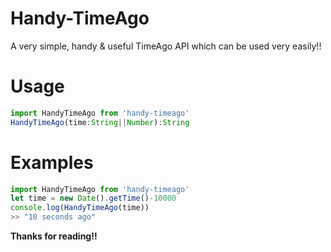 # Handy-TimeAgo

A very simple, handy & useful TimeAgo API which can be used very easily!!


# Usage

```javascript
import HandyTimeAgo from 'handy-timeago'
HandyTimeAgo(time:String||Number):String
```

# Examples

```javascript
import HandyTimeAgo from 'handy-timeago'
let time = new Date().getTime()-10000
console.log(HandyTimeAgo(time))
>> "10 seconds ago"
```

**Thanks for reading!!**